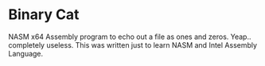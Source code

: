 Binary Cat
==========

NASM x64 Assembly program to echo out a file as ones and zeros.
Yeap.. completely useless.  This was written just to learn
NASM and Intel Assembly Language.
